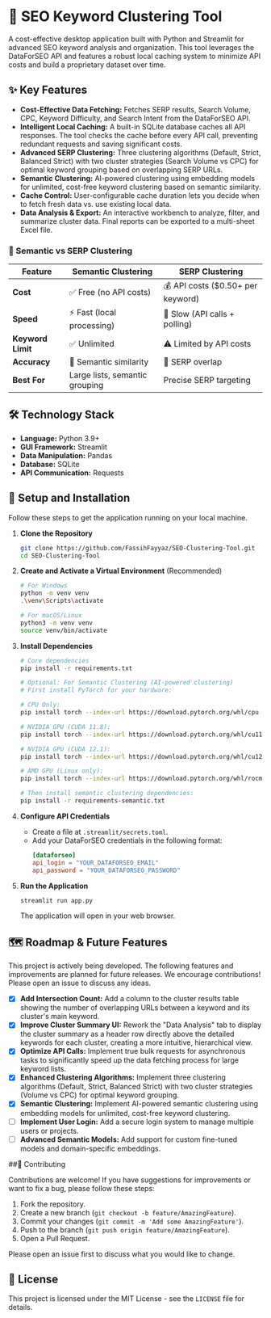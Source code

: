 # 🔑 SEO Keyword Clustering Tool

A cost-effective desktop application built with Python and Streamlit for advanced SEO keyword analysis and organization. This tool leverages the DataForSEO API and features a robust local caching system to minimize API costs and build a proprietary dataset over time.

## ✨ Key Features

- **Cost-Effective Data Fetching:** Fetches SERP results, Search Volume, CPC, Keyword Difficulty, and Search Intent from the DataForSEO API.
- **Intelligent Local Caching:** A built-in SQLite database caches all API responses. The tool checks the cache before every API call, preventing redundant requests and saving significant costs.
- **Advanced SERP Clustering:** Three clustering algorithms (Default, Strict, Balanced Strict) with two cluster strategies (Search Volume vs CPC) for optimal keyword grouping based on overlapping SERP URLs.
- **Semantic Clustering:** AI-powered clustering using embedding models for unlimited, cost-free keyword clustering based on semantic similarity.
- **Cache Control:** User-configurable cache duration lets you decide when to fetch fresh data vs. use existing local data.
- **Data Analysis & Export:** An interactive workbench to analyze, filter, and summarize cluster data. Final reports can be exported to a multi-sheet Excel file.

### 🧠 Semantic vs SERP Clustering

| Feature | Semantic Clustering | SERP Clustering |
|---------|-------------------|-----------------|
| **Cost** | ✅ Free (no API costs) | 💰 API costs ($0.50+ per keyword) |
| **Speed** | ⚡ Fast (local processing) | 🐌 Slow (API calls + polling) |
| **Keyword Limit** | ✅ Unlimited | ⚠️ Limited by API costs |
| **Accuracy** | 🎯 Semantic similarity | 🎯 SERP overlap |
| **Best For** | Large lists, semantic grouping | Precise SERP targeting |

## 🛠️ Technology Stack

- **Language:** Python 3.9+
- **GUI Framework:** Streamlit
- **Data Manipulation:** Pandas
- **Database:** SQLite
- **API Communication:** Requests

## 🚀 Setup and Installation

Follow these steps to get the application running on your local machine.

1.  **Clone the Repository**
    ```bash
    git clone https://github.com/FassihFayyaz/SEO-Clustering-Tool.git
    cd SEO-Clustering-Tool
    ```

2.  **Create and Activate a Virtual Environment** (Recommended)
    ```bash
    # For Windows
    python -m venv venv
    .\venv\Scripts\activate

    # For macOS/Linux
    python3 -m venv venv
    source venv/bin/activate
    ```

3.  **Install Dependencies**
    ```bash
    # Core dependencies
    pip install -r requirements.txt

    # Optional: For Semantic Clustering (AI-powered clustering)
    # First install PyTorch for your hardware:

    # CPU Only:
    pip install torch --index-url https://download.pytorch.org/whl/cpu

    # NVIDIA GPU (CUDA 11.8):
    pip install torch --index-url https://download.pytorch.org/whl/cu118

    # NVIDIA GPU (CUDA 12.1):
    pip install torch --index-url https://download.pytorch.org/whl/cu121

    # AMD GPU (Linux only):
    pip install torch --index-url https://download.pytorch.org/whl/rocm5.6

    # Then install semantic clustering dependencies:
    pip install -r requirements-semantic.txt
    ```

4.  **Configure API Credentials**
    -   Create a file at `.streamlit/secrets.toml`.
    -   Add your DataForSEO credentials in the following format:
        ```toml
        [dataforseo]
        api_login = "YOUR_DATAFORSEO_EMAIL"
        api_password = "YOUR_DATAFORSEO_PASSWORD"
        ```

5.  **Run the Application**
    ```bash
    streamlit run app.py
    ```
    The application will open in your web browser.

## 🗺️ Roadmap & Future Features

This project is actively being developed. The following features and improvements are planned for future releases. We encourage contributions! Please open an issue to discuss any ideas.

- [x] **Add Intersection Count:** Add a column to the cluster results table showing the number of overlapping URLs between a keyword and its cluster's main keyword.
- [x] **Improve Cluster Summary UI:** Rework the "Data Analysis" tab to display the cluster summary as a header row directly above the detailed keywords for each cluster, creating a more intuitive, hierarchical view.
- [x] **Optimize API Calls:** Implement true bulk requests for asynchronous tasks to significantly speed up the data fetching process for large keyword lists.
- [x] **Enhanced Clustering Algorithms:** Implement three clustering algorithms (Default, Strict, Balanced Strict) with two cluster strategies (Volume vs CPC) for optimal keyword grouping.
- [x] **Semantic Clustering:** Implement AI-powered semantic clustering using embedding models for unlimited, cost-free keyword clustering.
- [ ] **Implement User Login:** Add a secure login system to manage multiple users or projects.
- [ ] **Advanced Semantic Models:** Add support for custom fine-tuned models and domain-specific embeddings.

##🤝 Contributing

Contributions are welcome! If you have suggestions for improvements or want to fix a bug, please follow these steps:

1.  Fork the repository.
2.  Create a new branch (`git checkout -b feature/AmazingFeature`).
3.  Commit your changes (`git commit -m 'Add some AmazingFeature'`).
4.  Push to the branch (`git push origin feature/AmazingFeature`).
5.  Open a Pull Request.

Please open an issue first to discuss what you would like to change.

## 📄 License

This project is licensed under the MIT License - see the `LICENSE` file for details.